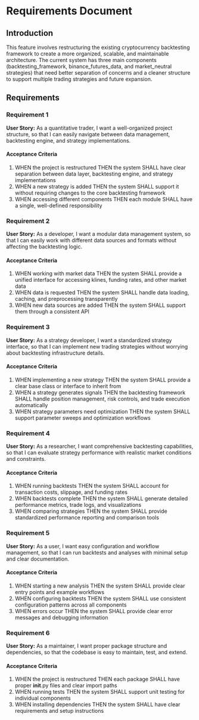 # Requirements Document

## Introduction

This feature involves restructuring the existing cryptocurrency backtesting framework to create a more organized, scalable, and maintainable architecture. The current system has three main components (backtesting_framework, binance_futures_data, and market_neutral strategies) that need better separation of concerns and a cleaner structure to support multiple trading strategies and future expansion.

## Requirements

### Requirement 1

**User Story:** As a quantitative trader, I want a well-organized project structure, so that I can easily navigate between data management, backtesting engine, and strategy implementations.

#### Acceptance Criteria

1. WHEN the project is restructured THEN the system SHALL have clear separation between data layer, backtesting engine, and strategy implementations
2. WHEN a new strategy is added THEN the system SHALL support it without requiring changes to the core backtesting framework
3. WHEN accessing different components THEN each module SHALL have a single, well-defined responsibility

### Requirement 2

**User Story:** As a developer, I want a modular data management system, so that I can easily work with different data sources and formats without affecting the backtesting logic.

#### Acceptance Criteria

1. WHEN working with market data THEN the system SHALL provide a unified interface for accessing klines, funding rates, and other market data
2. WHEN data is requested THEN the system SHALL handle data loading, caching, and preprocessing transparently
3. WHEN new data sources are added THEN the system SHALL support them through a consistent API

### Requirement 3

**User Story:** As a strategy developer, I want a standardized strategy interface, so that I can implement new trading strategies without worrying about backtesting infrastructure details.

#### Acceptance Criteria

1. WHEN implementing a new strategy THEN the system SHALL provide a clear base class or interface to inherit from
2. WHEN a strategy generates signals THEN the backtesting framework SHALL handle position management, risk controls, and trade execution automatically
3. WHEN strategy parameters need optimization THEN the system SHALL support parameter sweeps and optimization workflows

### Requirement 4

**User Story:** As a researcher, I want comprehensive backtesting capabilities, so that I can evaluate strategy performance with realistic market conditions and constraints.

#### Acceptance Criteria

1. WHEN running backtests THEN the system SHALL account for transaction costs, slippage, and funding rates
2. WHEN backtests complete THEN the system SHALL generate detailed performance metrics, trade logs, and visualizations
3. WHEN comparing strategies THEN the system SHALL provide standardized performance reporting and comparison tools

### Requirement 5

**User Story:** As a user, I want easy configuration and workflow management, so that I can run backtests and analyses with minimal setup and clear documentation.

#### Acceptance Criteria

1. WHEN starting a new analysis THEN the system SHALL provide clear entry points and example workflows
2. WHEN configuring backtests THEN the system SHALL use consistent configuration patterns across all components
3. WHEN errors occur THEN the system SHALL provide clear error messages and debugging information

### Requirement 6

**User Story:** As a maintainer, I want proper package structure and dependencies, so that the codebase is easy to maintain, test, and extend.

#### Acceptance Criteria

1. WHEN the project is restructured THEN each package SHALL have proper __init__.py files and clear import paths
2. WHEN running tests THEN the system SHALL support unit testing for individual components
3. WHEN installing dependencies THEN the system SHALL have clear requirements and setup instructions